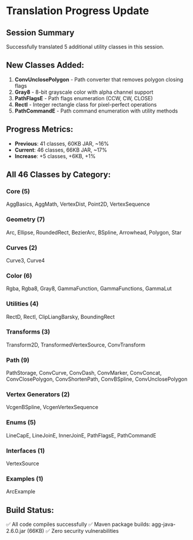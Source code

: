 # Translation Progress Update

## Session Summary
Successfully translated 5 additional utility classes in this session.

## New Classes Added:
1. **ConvUnclosePolygon** - Path converter that removes polygon closing flags
2. **Gray8** - 8-bit grayscale color with alpha channel support
3. **PathFlagsE** - Path flags enumeration (CCW, CW, CLOSE)
4. **RectI** - Integer rectangle class for pixel-perfect operations
5. **PathCommandE** - Path command enumeration with utility methods

## Progress Metrics:
- **Previous**: 41 classes, 60KB JAR, ~16%
- **Current**: 46 classes, 66KB JAR, ~17%
- **Increase**: +5 classes, +6KB, +1%

## All 46 Classes by Category:

### Core (5)
AggBasics, AggMath, VertexDist, Point2D, VertexSequence

### Geometry (7)
Arc, Ellipse, RoundedRect, BezierArc, BSpline, Arrowhead, Polygon, Star

### Curves (2)
Curve3, Curve4

### Color (6)
Rgba, Rgba8, Gray8, GammaFunction, GammaFunctions, GammaLut

### Utilities (4)
RectD, RectI, ClipLiangBarsky, BoundingRect

### Transforms (3)
Transform2D, TransformedVertexSource, ConvTransform

### Path (9)
PathStorage, ConvCurve, ConvDash, ConvMarker, ConvConcat, ConvClosePolygon, ConvShortenPath, ConvBSpline, ConvUnclosePolygon

### Vertex Generators (2)
VcgenBSpline, VcgenVertexSequence

### Enums (5)
LineCapE, LineJoinE, InnerJoinE, PathFlagsE, PathCommandE

### Interfaces (1)
VertexSource

### Examples (1)
ArcExample

## Build Status:
✅ All code compiles successfully
✅ Maven package builds: agg-java-2.6.0.jar (66KB)
✅ Zero security vulnerabilities
